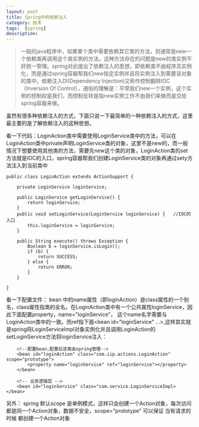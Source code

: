 ```yaml
---
layout: post
title: Spring中的依赖注入
category: 技术
tags:  [spring]
description: 
---
```


>一般的java程序中，如果某个类中需要依赖其它类的方法，则通常是new一个依赖类再调用这个类实例的方法，这种方法存在的问题是new的类实例不好统一管理。spring对此提出了依赖注入的思想，即依赖类不由程序员实例化，而是通过spring容器帮我们new指定实例并且将实例注入到需要该对象的类中。依赖注入DI(Dependency Injection)又称作控制翻转IOC（Inversion Of Control），通俗的理解是：平常我们new一个实例，这个实例的控制权是我们，而控制反转是指new实例工作不由我们来做而是交给spring容器来做。

虽然有很多种依赖注入的方式，下面只说一下最简单的一种依赖注入的方式，这里最主要的是了解依赖注入的这种思想。

看一下代码：LoginAction类中需要使用LoginService类中的方法，可以在LoginAction类中private声明LoginService类的对象，这里不是new的，而一般情况下想要使用其他类的方法，需要先new这个类的对象，LoginAction类的set方法就是IOC的入口，spring容器帮我们创建LoginService类的对象再通过sety方法注入到当前类中

	public class LoginAction extends ActionSupport {
		
		private LoginService loginService;
	
		public LoginService getLoginService() {
			return loginService;
		}
		public void setLoginService(LoginService loginService) {   //IOC的入口
			this.loginService = loginService;
		}

		public String execute() throws Exception {
			Boolean b = loginService.isLogin();
			if (b) {
				return SUCCESS;
			} else {
				return ERROR;
			}
		}
		
	}

看一下配置文件： bean 中的name属性（即loginAction）是class属性的一个别名，class属性指类的全名。在LoginAction类中有一个公共属性loginService，因此下面配置property，name="loginService"， 这个name名字需要与LoginAction类中的一致。而ref指下面<bean id="loginService" ...>,这样其实就是spring将LoginServiceImpl对象实例化并且调用LoginAction的setLoginService方法将loginService注入：

		<!--配置bean,配置后该类由spring管理-->
		<bean id="loginAction" class="com.iip.actions.LoginAction" scope="prototype">  
			<property name="loginService" ref="loginService"></property>  
		</bean>

		<!-- 业务逻辑层 -->    
		<bean id="loginService" class="com.service.LoginServiceImpl></bean>	


另外：
spring 默认scope 是单例模式，这样只会创建一个Action对象，每次访问都是同一个Action对象，数据不安全，scope="prototype" 可以保证 当有请求的时候 都创建一个Action对象